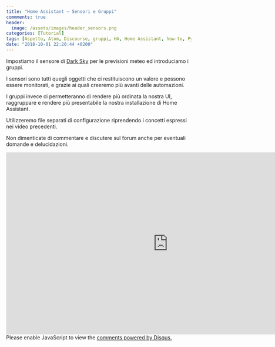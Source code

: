 ```yaml
---
title: "Home Assistant – Sensori e Gruppi"
commments: true
header:
  image: /assets/images/header_sensors.png
categories: [Tutorial]
tags: [Aspetto, Atom, Discourse, gruppi, HA, Home Assistant, how-to, Python, sensori, Tutorial, ui, Video, Yaml, Darksky, meteo, previsioni]
date: "2018-10-01 22:20:44 +0200"
---
```

Impostiamo il sensore di [Dark Sky](https://www.darksky.net) per le previsioni meteo ed introduciamo i gruppi.

I sensori sono tutti quegli oggetti che ci restituiscono un valore e possono essere monitorati, e grazie ai quali creeremo più avanti delle automazioni.

I gruppi invece ci permetteranno di rendere più ordinata la nostra UI, raggruppare e rendere più presentabile la nostra installazione di Home Assistant.

Utilizzeremo file separati di configurazione riprendendo i concetti espressi nei video precedenti.

Non dimenticate di commentare e discutere sul forum anche per eventuali domande e delucidazioni.

<iframe width="880" height="495" src="https://www.youtube.com/embed/ePpfSq3cwYA" frameborder="0" allow="autoplay; encrypted-media" allowfullscreen></iframe>


<div id="disqus_thread"></div>
<script>

/**
*  RECOMMENDED CONFIGURATION VARIABLES: EDIT AND UNCOMMENT THE SECTION BELOW TO INSERT DYNAMIC VALUES FROM YOUR PLATFORM OR CMS.
*  LEARN WHY DEFINING THESE VARIABLES IS IMPORTANT: https://disqus.com/admin/universalcode/#configuration-variables*/
/*
var disqus_config = function () {
this.page.url = PAGE_URL;  // Replace PAGE_URL with your page's canonical URL variable
this.page.identifier = PAGE_IDENTIFIER; // Replace PAGE_IDENTIFIER with your page's unique identifier variable
};
*/
(function() { // DON'T EDIT BELOW THIS LINE
var d = document, s = d.createElement('script');
s.src = 'https://italiadomotica.disqus.com/embed.js';
s.setAttribute('data-timestamp', +new Date());
(d.head || d.body).appendChild(s);
})();
</script>
<noscript>Please enable JavaScript to view the <a href="https://disqus.com/?ref_noscript">comments powered by Disqus.</a></noscript>
